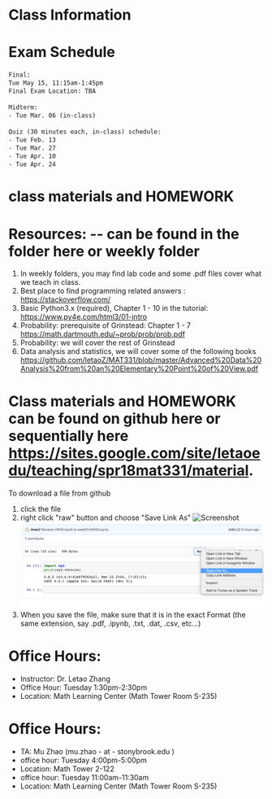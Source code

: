 # Class Information


# Exam Schedule
    Final:
    Tue May 15, 11:15am-1:45pm 
    Final Exam Location: TBA
    
    Midterm: 
    - Tue Mar. 06 (in-class)

    Quiz (30 minutes each, in-class) schedule:
    - Tue Feb. 13
    - Tue Mar. 27
    - Tue Apr. 10
    - Tue Apr. 24

# class materials and HOMEWORK 

# Resources: -- can be found in the folder here or weekly folder
1. In weekly folders, you may find lab code and some .pdf files cover what we teach in class.
1. Best place to find programming related answers : https://stackoverflow.com/
1. Basic Python3.x (required), Chapter 1 - 10 in the tutorial: https://www.py4e.com/html3/01-intro
1. Probability: prerequisite of Grinstead: Chapter 1 - 7 https://math.dartmouth.edu/~prob/prob/prob.pdf
1. Probability: we will cover the rest of Grinstead
1. Data analysis and statistics, we will cover some of the following books  https://github.com/letaoZ/MAT331/blob/master/Advanced%20Data%20Analysis%20from%20an%20Elementary%20Point%20of%20View.pdf

# Class materials and HOMEWORK can be found on github here or sequentially here  https://sites.google.com/site/letaoedu/teaching/spr18mat331/material. 

To download a file from github
1. click the file
1. right click "raw" button and choose "Save Link As" ![Screenshot](1.png) ![Screenshot](2.png)
1. When you save the file, make sure that it is in the exact Format (the same extension, say .pdf, .ipynb, .txt, .dat, .csv, etc...)


# Office Hours:
* Instructor: Dr. Letao Zhang 
* Office Hour: Tuesday 1:30pm-2:30pm
* Location: Math Learning Center (Math Tower Room S-235)

# Office Hours:
* TA:  Mu Zhao (mu.zhao - at - stonybrook.edu )
* office hour: Tuesday 4:00pm-5:00pm 
* Location: Math Tower 2-122
* office hour: Tuesday 11:00am-11:30am
* Location: Math Learning Center (Math Tower Room S-235)
